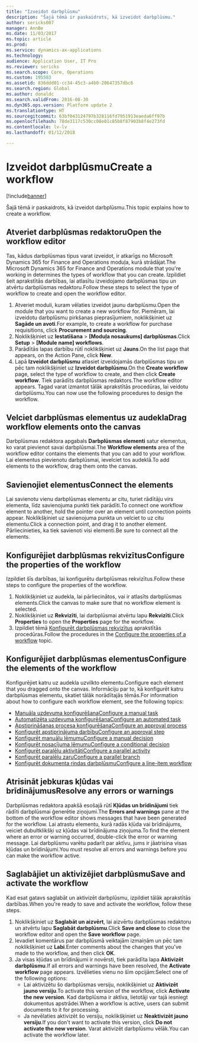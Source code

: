 ```yaml
---
title: "Izveidot darbplūsmu"
description: "Šajā tēmā ir paskaidrots, kā izveidot darbplūsmu."
author: sericks007
manager: AnnBe
ms.date: 11/03/2017
ms.topic: article
ms.prod: 
ms.service: dynamics-ax-applications
ms.technology: 
audience: Application User, IT Pro
ms.reviewer: sericks
ms.search.scope: Core, Operations
ms.custom: 195583
ms.assetid: 836ddd01-cc34-45c3-a4b0-20647357dbc6
ms.search.region: Global
ms.author: donaldc
ms.search.validFrom: 2016-08-30
ms.dyn365.ops.version: Platform update 2
ms.translationtype: HT
ms.sourcegitcommit: 63bf043124797b328116fd7951913eaeda6ff97b
ms.openlocfilehash: 78de3117c530cc08e01c85b8f87903b8f4e273fd
ms.contentlocale: lv-lv
ms.lasthandoff: 01/12/2018

---
```


# <a name="create-a-workflow"></a><span data-ttu-id="5fa53-103">Izveidot darbplūsmu</span><span class="sxs-lookup"><span data-stu-id="5fa53-103">Create a workflow</span></span>

[!include[banner](../includes/banner.md)]


<span data-ttu-id="5fa53-104">Šajā tēmā ir paskaidrots, kā izveidot darbplūsmu.</span><span class="sxs-lookup"><span data-stu-id="5fa53-104">This topic explains how to create a workflow.</span></span>

<a name="open-the-workflow-editor"></a><span data-ttu-id="5fa53-105">Atveriet darbplūsmas redaktoru</span><span class="sxs-lookup"><span data-stu-id="5fa53-105">Open the workflow editor</span></span>
------------------------

<span data-ttu-id="5fa53-106">Tas, kādus darbplūsmas tipus varat izveidot, ir atkarīgs no Microsoft Dynamics 365 for Finance and Operations moduļa, kurā strādājat.</span><span class="sxs-lookup"><span data-stu-id="5fa53-106">The Microsoft Dynamics 365 for Finance and Operations module that you're working in determines the types of workflow that you can create.</span></span> <span data-ttu-id="5fa53-107">Izpildiet šeit aprakstītās darbības, lai atlasītu izveidojamo darbplūsmas tipu un atvērtu darbplūsmas redaktoru.</span><span class="sxs-lookup"><span data-stu-id="5fa53-107">Follow these steps to select the type of workflow to create and open the workflow editor.</span></span>

1.  <span data-ttu-id="5fa53-108">Atveriet moduli, kuram vēlaties izveidot jaunu darbplūsmu.</span><span class="sxs-lookup"><span data-stu-id="5fa53-108">Open the module that you want to create a new workflow for.</span></span> <span data-ttu-id="5fa53-109">Piemēram, lai izveidotu darbplūsmu pirkšanas pieprasījumiem, noklikšķiniet uz **Sagāde un avoti**.</span><span class="sxs-lookup"><span data-stu-id="5fa53-109">For example, to create a workflow for purchase requisitions, click **Procurement and sourcing**.</span></span>
2.  <span data-ttu-id="5fa53-110">Noklikšķiniet uz **Iestatīšana** &gt; **\[Moduļa nosaukums\] darbplūsmas**.</span><span class="sxs-lookup"><span data-stu-id="5fa53-110">Click **Setup** &gt; **\[Module name\] workflows**.</span></span>
3.  <span data-ttu-id="5fa53-111">Parādītās lapas darbību rūtī noklikšķiniet uz **Jauns**.</span><span class="sxs-lookup"><span data-stu-id="5fa53-111">On the list page that appears, on the Action Pane, click **New**.</span></span>
4.  <span data-ttu-id="5fa53-112">Lapā **Izveidot darbplūsmu** atlasiet izveidojamās darbplūsmas tipu un pēc tam noklikšķiniet uz **Izveidot darbplūsmu**.</span><span class="sxs-lookup"><span data-stu-id="5fa53-112">On the **Create workflow** page, select the type of workflow to create, and then click **Create workflow**.</span></span> <span data-ttu-id="5fa53-113">Tiek parādīts darbplūsmas redaktors.</span><span class="sxs-lookup"><span data-stu-id="5fa53-113">The workflow editor appears.</span></span> <span data-ttu-id="5fa53-114">Tagad varat izmantot tālāk aprakstītās procedūras, lai veidotu darbplūsmu.</span><span class="sxs-lookup"><span data-stu-id="5fa53-114">You can now use the following procedures to design the workflow.</span></span>

## <a name="drag-workflow-elements-onto-the-canvas"></a><span data-ttu-id="5fa53-115">Velciet darbplūsmas elementus uz audekla</span><span class="sxs-lookup"><span data-stu-id="5fa53-115">Drag workflow elements onto the canvas</span></span>
<span data-ttu-id="5fa53-116">Darbplūsmas redaktora apgabals **Darbplūsmas elementi** satur elementus, ko varat pievienot savai darbplūsmai.</span><span class="sxs-lookup"><span data-stu-id="5fa53-116">The **Workflow elements** area of the workflow editor contains the elements that you can add to your workflow.</span></span> <span data-ttu-id="5fa53-117">Lai elementus pievienotu darbplūsmai, ievelciet tos audeklā.</span><span class="sxs-lookup"><span data-stu-id="5fa53-117">To add elements to the workflow, drag them onto the canvas.</span></span>

## <a name="connect-the-elements"></a><span data-ttu-id="5fa53-118">Savienojiet elementus</span><span class="sxs-lookup"><span data-stu-id="5fa53-118">Connect the elements</span></span>
<span data-ttu-id="5fa53-119">Lai savienotu vienu darbplūsmas elementu ar citu, turiet rādītāju virs elementa, līdz savienojuma punkti tiek parādīti.</span><span class="sxs-lookup"><span data-stu-id="5fa53-119">To connect one workflow element to another, hold the pointer over an element until connection points appear.</span></span> <span data-ttu-id="5fa53-120">Noklikšķiniet uz savienojuma punkta un velciet to uz citu elementu.</span><span class="sxs-lookup"><span data-stu-id="5fa53-120">Click a connection point, and drag it to another element.</span></span> <span data-ttu-id="5fa53-121">Pārliecinieties, ka tiek savienoti visi elementi.</span><span class="sxs-lookup"><span data-stu-id="5fa53-121">Be sure to connect all the elements.</span></span>

## <a name="configure-the-properties-of-the-workflow"></a><span data-ttu-id="5fa53-122">Konfigurējiet darbplūsmas rekvizītus</span><span class="sxs-lookup"><span data-stu-id="5fa53-122">Configure the properties of the workflow</span></span>
<span data-ttu-id="5fa53-123">Izpildiet šīs darbības, lai konfigurētu darbplūsmas rekvizītus.</span><span class="sxs-lookup"><span data-stu-id="5fa53-123">Follow these steps to configure the properties of the workflow.</span></span>

1.  <span data-ttu-id="5fa53-124">Noklikšķiniet uz audekla, lai pārliecinātos, vai ir atlasīts darbplūsmas elements.</span><span class="sxs-lookup"><span data-stu-id="5fa53-124">Click the canvas to make sure that no workflow element is selected.</span></span>
2.  <span data-ttu-id="5fa53-125">Noklikšķiniet uz **Rekvizīti**, lai darbplūsmai atvērtu lapu **Rekvizīti**.</span><span class="sxs-lookup"><span data-stu-id="5fa53-125">Click **Properties** to open the **Properties** page for the workflow.</span></span>
3.  <span data-ttu-id="5fa53-126">Izpildiet tēmā [Konfigurēt darbplūsmas rekvizītus](configure-workflow-properties.md) aprakstītās procedūras.</span><span class="sxs-lookup"><span data-stu-id="5fa53-126">Follow the procedures in the [Configure the properties of a workflow](configure-workflow-properties.md) topic.</span></span>

## <a name="configure-the-elements-of-the-workflow"></a><span data-ttu-id="5fa53-127">Konfigurējiet darbplūsmas elementus</span><span class="sxs-lookup"><span data-stu-id="5fa53-127">Configure the elements of the workflow</span></span>
<span data-ttu-id="5fa53-128">Konfigurējiet katru uz audekla uzvilkto elementu.</span><span class="sxs-lookup"><span data-stu-id="5fa53-128">Configure each element that you dragged onto the canvas.</span></span> <span data-ttu-id="5fa53-129">Informāciju par to, kā konfigurēt katru darbplūsmas elementu, skatiet tālāk norādītajās tēmās.</span><span class="sxs-lookup"><span data-stu-id="5fa53-129">For information about how to configure each workflow element, see the following topics:</span></span>

-   [<span data-ttu-id="5fa53-130">Manuāla uzdevuma konfigurēšana</span><span class="sxs-lookup"><span data-stu-id="5fa53-130">Configure a manual task</span></span>](configure-manual-task-workflow.md)
-   [<span data-ttu-id="5fa53-131">Automatizēta uzdevuma konfigurēšana</span><span class="sxs-lookup"><span data-stu-id="5fa53-131">Configure an automated task</span></span>](configure-automated-task-workflow.md)
-   [<span data-ttu-id="5fa53-132">Apstiprināšanas procesa konfigurēšana</span><span class="sxs-lookup"><span data-stu-id="5fa53-132">Configure an approval process</span></span>](configure-approval-process-workflow.md)
-   [<span data-ttu-id="5fa53-133">Konfigurēt apstiprinājuma darbību</span><span class="sxs-lookup"><span data-stu-id="5fa53-133">Configure an approval step</span></span>](configure-approval-step-workflow.md)
-   [<span data-ttu-id="5fa53-134">Konfigurēt manuālu lēmumu</span><span class="sxs-lookup"><span data-stu-id="5fa53-134">Configure a manual decision</span></span>](configure-manual-decision-workflow.md)
-   [<span data-ttu-id="5fa53-135">Konfigurēt nosacījuma lēmumu</span><span class="sxs-lookup"><span data-stu-id="5fa53-135">Configure a conditional decision</span></span>](configure-conditional-decision-workflow.md)
-   [<span data-ttu-id="5fa53-136">Konfigurēt paralēlu aktivitāti</span><span class="sxs-lookup"><span data-stu-id="5fa53-136">Configure a parallel activity</span></span>](configure-parallel-activity-workflow.md)
-   [<span data-ttu-id="5fa53-137">Konfigurēt paralēlu zaru</span><span class="sxs-lookup"><span data-stu-id="5fa53-137">Configure a parallel branch</span></span>](configure-parallel-branch-workflow.md)
-   [<span data-ttu-id="5fa53-138">Konfigurēt dokumenta rindas darbplūsmu</span><span class="sxs-lookup"><span data-stu-id="5fa53-138">Configure a line-item workflow</span></span>](configure-line-item-workflow.md)

## <a name="resolve-any-errors-or-warnings"></a><span data-ttu-id="5fa53-139">Atrisināt jebkuras kļūdas vai brīdinājumus</span><span class="sxs-lookup"><span data-stu-id="5fa53-139">Resolve any errors or warnings</span></span>
<span data-ttu-id="5fa53-140">Darbplūsmas redaktora apakšā esošajā rūtī **Kļūdas un brīdinājumi** tiek rādīti darbplūsmai ģenerētie ziņojumi.</span><span class="sxs-lookup"><span data-stu-id="5fa53-140">The **Errors and warnings** pane at the bottom of the workflow editor shows messages that have been generated for the workflow.</span></span> <span data-ttu-id="5fa53-141">Lai atrastu elementu, kurā radās kļūda vai brīdinājums, veiciet dubultklikšķi uz kļūdas vai brīdinājuma ziņojuma.</span><span class="sxs-lookup"><span data-stu-id="5fa53-141">To find the element where an error or warning occurred, double-click the error or warning message.</span></span> <span data-ttu-id="5fa53-142">Lai darbplūsmu varētu padarīt par aktīvu, jums ir jāatrisina visas kļūdas un brīdinājumi.</span><span class="sxs-lookup"><span data-stu-id="5fa53-142">You must resolve all errors and warnings before you can make the workflow active.</span></span>

## <a name="save-and-activate-the-workflow"></a><span data-ttu-id="5fa53-143">Saglabājiet un aktivizējiet darbplūsmu</span><span class="sxs-lookup"><span data-stu-id="5fa53-143">Save and activate the workflow</span></span>
<span data-ttu-id="5fa53-144">Kad esat gatavs saglabāt un aktivizēt darbplūsmu, izpildiet tālāk aprakstītās darbības.</span><span class="sxs-lookup"><span data-stu-id="5fa53-144">When you're ready to save and activate the workflow, follow these steps.</span></span>

1.  <span data-ttu-id="5fa53-145">Noklikšķiniet uz **Saglabāt un aizvērt**, lai aizvērtu darbplūsmas redaktoru un atvērtu lapu **Saglabāt darbplūsmu**.</span><span class="sxs-lookup"><span data-stu-id="5fa53-145">Click **Save and close** to close the workflow editor and open the **Save workflow** page.</span></span>
2.  <span data-ttu-id="5fa53-146">Ievadiet komentārus par darbplūsmā veiktajām izmaiņām un pēc tam noklikšķiniet uz **Labi**.</span><span class="sxs-lookup"><span data-stu-id="5fa53-146">Enter comments about the changes that you've made to the workflow, and then click **OK**.</span></span>
3.  <span data-ttu-id="5fa53-147">Ja visas kļūdas un brīdinājumi ir novērsti, tiek parādīta lapa **Aktivizēt darbplūsmu**.</span><span class="sxs-lookup"><span data-stu-id="5fa53-147">If all errors and warnings have been resolved, the **Activate workflow** page appears.</span></span> <span data-ttu-id="5fa53-148">Izvēlieties vienu no šīm opcijām:</span><span class="sxs-lookup"><span data-stu-id="5fa53-148">Select one of the following options:</span></span>
    -   <span data-ttu-id="5fa53-149">Lai aktivizētu šo darbplūsmas versiju, noklikšķiniet uz **Aktivizēt jauno versiju**.</span><span class="sxs-lookup"><span data-stu-id="5fa53-149">To activate this version of the workflow, click **Activate the new version**.</span></span> <span data-ttu-id="5fa53-150">Kad darbplūsma ir aktīva, lietotāji var tajā iesniegt dokumentus apstrādei.</span><span class="sxs-lookup"><span data-stu-id="5fa53-150">When a workflow is active, users can submit documents to it for processing.</span></span>
    -   <span data-ttu-id="5fa53-151">Ja nevēlaties aktivizēt šo versiju, noklikšķiniet uz **Neaktivizēt jauno versiju**.</span><span class="sxs-lookup"><span data-stu-id="5fa53-151">If you don't want to activate this version, click **Do not activate the new version**.</span></span> <span data-ttu-id="5fa53-152">Varat aktivizēt darbplūsmu vēlāk.</span><span class="sxs-lookup"><span data-stu-id="5fa53-152">You can activate the workflow later.</span></span>






